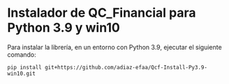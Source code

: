 # Instalador de QC_Financial para Python 3.9 y win10

Para instalar la librería, en un entorno con Python 3.9, ejecutar el siguiente comando:

```
pip install git+https://github.com/adiaz-efaa/Qcf-Install-Py3.9-win10.git
```

